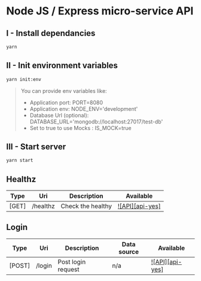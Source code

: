 # Node JS / Express micro-service API

## I - Install dependancies
```sh
yarn
```

## II - Init environment variables
```sh
yarn init:env
```
> You can provide env variables like:
>
> - Application port: PORT=8080
> - Application env: NODE_ENV='development'
> - Database Url (optional): DATABASE_URL='mongodb://localhost:27017/test-db'
> - Set to true to use Mocks : IS_MOCK=true

## III - Start server
```sh
yarn start
```

## Healthz

| Type  | Uri      | Description       | Available           |
| ----- | -------- | ----------------- | ------------------- |
| [GET] | /healthz | Check the healthy | [![API][api-yes]]() |

## Login

| Type     | Uri          | Description         | Data source  | Available           |
| ------   | ------------ | ------------------- | ------------ | ------------------- |
| [POST]   | /login       | Post login request  | n/a          | [![API][api-yes]]() |

